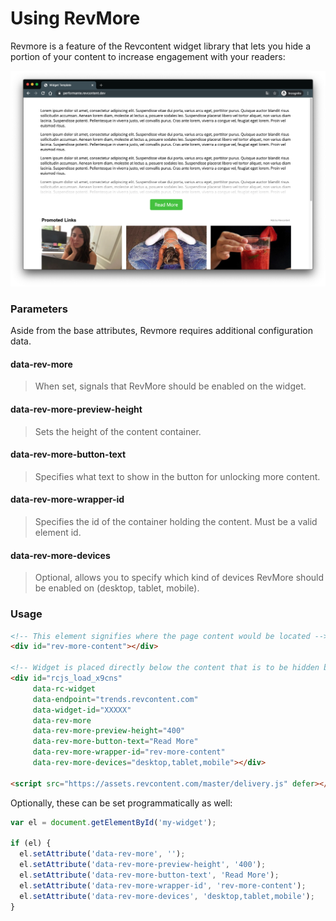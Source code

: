 # Using RevMore

Revmore is a feature of the Revcontent widget library that lets you hide a portion of your content to increase engagement with your readers:

![Widget with Revmore Enabled](static/img/rc-revmore.png)

### Parameters
Aside from the base attributes, Revmore requires additional configuration data.

#### data-rev-more
> When set, signals that RevMore should be enabled on the widget.

#### data-rev-more-preview-height
> Sets the height of the content container.

#### data-rev-more-button-text
> Specifies what text to show in the button for unlocking more content.

#### data-rev-more-wrapper-id
> Specifies the id of the container holding the content. Must be a valid element id.

#### data-rev-more-devices
> Optional, allows you to specify which kind of devices RevMore should be enabled on (desktop, tablet, mobile).


### Usage
```html
<!-- This element signifies where the page content would be located -->
<div id="rev-more-content"></div>
    
<!-- Widget is placed directly below the content that is to be hidden behind RevMore -->
<div id="rcjs_load_x9cns"
     data-rc-widget
     data-endpoint="trends.revcontent.com"
     data-widget-id="XXXXX"
     data-rev-more
     data-rev-more-preview-height="400"
     data-rev-more-button-text="Read More"
     data-rev-more-wrapper-id="rev-more-content"
     data-rev-more-devices="desktop,tablet,mobile"></div>

<script src="https://assets.revcontent.com/master/delivery.js" defer></script>
```

Optionally, these can be set programmatically as well:

```javascript
var el = document.getElementById('my-widget');
    
if (el) {
  el.setAttribute('data-rev-more', '');
  el.setAttribute('data-rev-more-preview-height', '400');
  el.setAttribute('data-rev-more-button-text', 'Read More');
  el.setAttribute('data-rev-more-wrapper-id', 'rev-more-content');
  el.setAttribute('data-rev-more-devices', 'desktop,tablet,mobile');
}
```
